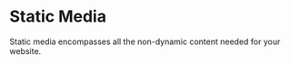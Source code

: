 Static Media
============

Static media encompasses all the non-dynamic content needed for your website.